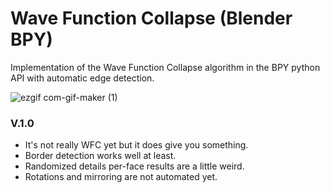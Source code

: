 # Wave Function Collapse (Blender BPY)
Implementation of the Wave Function Collapse algorithm in the BPY python API with automatic edge detection.

![ezgif com-gif-maker (1)](https://user-images.githubusercontent.com/92323990/173239403-c02a4d3d-04fc-4166-984b-7ece33067ff0.gif)

### V.1.0
- It's not really WFC yet but it does give you something.
- Border detection works well at least.
- Randomized details per-face results are a little weird.
- Rotations and mirroring are not automated yet.
